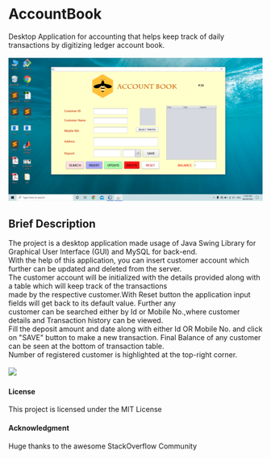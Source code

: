 # AccountBook
Desktop Application for accounting that helps  keep track of daily transactions by digitizing ledger account book.\
<br>
<img src="readme_images/main.png"/>

## Brief Description
The project is a desktop application made usage of Java Swing Library for Graphical User Interface (GUI) and MySQL for back-end.\
With the help of this application, you can insert customer account which further can be updated and deleted from the server.\
The customer account will be initialized with the details provided along with a table which will keep track of the transactions\
made by the respective customer.With Reset button the application input fields will get back to its default value. Further any \
customer can be searched either by Id or Mobile No.,where customer details and Transaction history can be viewed.\
Fill the deposit amount and date along with either Id OR Mobile No. and click on "SAVE" button to make a new transaction.
Final Balance of any customer can be seen at the bottom of transaction table.\
Number of registered customer is highlighted at the top-right corner.
<br>
<br>
<img src="readme_images/filling.png"/>


#### License

This project is licensed under the MIT License

#### Acknowledgment

 Huge thanks to the awesome StackOverflow Community
